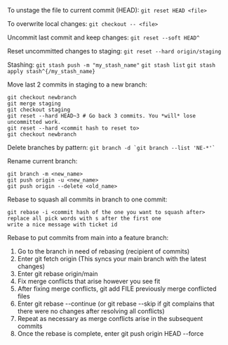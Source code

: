 To unstage the file to current commit (HEAD): `git reset HEAD <file>`

To overwrite local changes: `git checkout -- <file>`

Uncommit last commit and keep changes: `git reset --soft HEAD^`

Reset uncommitted changes to staging: `git reset --hard origin/staging`

Stashing:
`git stash push -m "my_stash_name"`
`git stash list`
`git stash apply stash^{/my_stash_name}`

Move last 2 commits in staging to a new branch:
```
git checkout newbranch
git merge staging
git checkout staging
git reset --hard HEAD~3 # Go back 3 commits. You *will* lose uncommitted work.
git reset --hard <commit hash to reset to>
git checkout newbranch
```
Delete branches by pattern: ``git branch -d `git branch --list 'NE-*'` ``

Rename current branch:
```
git branch -m <new_name>
git push origin -u <new_name>
git push origin --delete <old_name>
```

Rebase to squash all commits in branch to one commit:
```
git rebase -i <commit hash of the one you want to squash after>
replace all pick words with s after the first one
write a nice message with ticket id
```

Rebase to put commits from main into a feature branch:
1. Go to the branch in need of rebasing (recipient of commits)
2. Enter git fetch origin (This syncs your main branch with the latest changes)
3. Enter git rebase origin/main
4. Fix merge conflicts that arise however you see fit
5. After fixing merge conflicts, git add FILE previously merge conflicted files
6. Enter git rebase --continue (or git rebase --skip if git complains that there were no changes after resolving all conflicts)
7. Repeat as necessary as merge conflicts arise in the subsequent commits
8. Once the rebase is complete, enter git push origin HEAD --force
